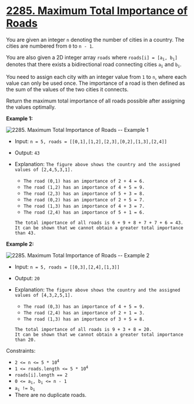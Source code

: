 # [2285. Maximum Total Importance of Roads](https://leetcode.com/problems/maximum-total-importance-of-roads/)

You are given an integer `n` denoting the number of cities in a country. The cities are numbered from `0` to `n - 1`.

You are also given a 2D integer array `roads` where <code>roads[i] = [a<sub>i</sub>, b<sub>i</sub>]</code> denotes that there exists a bidirectional road connecting cities <code>a<sub>i</sub></code> and <code>b<sub>i</sub></code>.

You need to assign each city with an integer value from `1` to `n`, where each value can only be used once. The importance of a road is then defined as the sum of the values of the two cities it connects.

Return the maximum total importance of all roads possible after assigning the values optimally.


**Example 1:**

![2285. Maximum Total Importance of Roads -- Example 1](https://assets.leetcode.com/uploads/2022/04/07/ex1drawio.png)

- Input: `n = 5, roads = [[0,1],[1,2],[2,3],[0,2],[1,3],[2,4]]`
- Output: `43`
- Explanation: `The figure above shows the country and the assigned values of [2,4,5,3,1].`
  - `The road (0,1) has an importance of 2 + 4 = 6.`
  - `The road (1,2) has an importance of 4 + 5 = 9.`
  - `The road (2,3) has an importance of 5 + 3 = 8.`
  - `The road (0,2) has an importance of 2 + 5 = 7.`
  - `The road (1,3) has an importance of 4 + 3 = 7.`
  - `The road (2,4) has an importance of 5 + 1 = 6.`

  `The total importance of all roads is 6 + 9 + 8 + 7 + 7 + 6 = 43.`  
  `It can be shown that we cannot obtain a greater total importance than 43.`

**Example 2:**

![2285. Maximum Total Importance of Roads -- Example 2](https://assets.leetcode.com/uploads/2022/04/07/ex2drawio.png)

- Input: `n = 5, roads = [[0,3],[2,4],[1,3]]`
- Output: `20`
- Explanation: `The figure above shows the country and the assigned values of [4,3,2,5,1].`
  - `The road (0,3) has an importance of 4 + 5 = 9.`
  - `The road (2,4) has an importance of 2 + 1 = 3.`
  - `The road (1,3) has an importance of 3 + 5 = 8.`

  `The total importance of all roads is 9 + 3 + 8 = 20.`  
  `It can be shown that we cannot obtain a greater total importance than 20.`
 

Constraints:

- <code>2 <= n <= 5 * 10<sup>4</sup></code>
- <code>1 <= roads.length <= 5 * 10<sup>4</sup></code>
- `roads[i].length == 2`
- <code>0 <= a<sub>i</sub>, b<sub>i</sub> <= n - 1</code>
- <code>a<sub>i</sub> != b<sub>i</sub></code>
- There are no duplicate roads.
